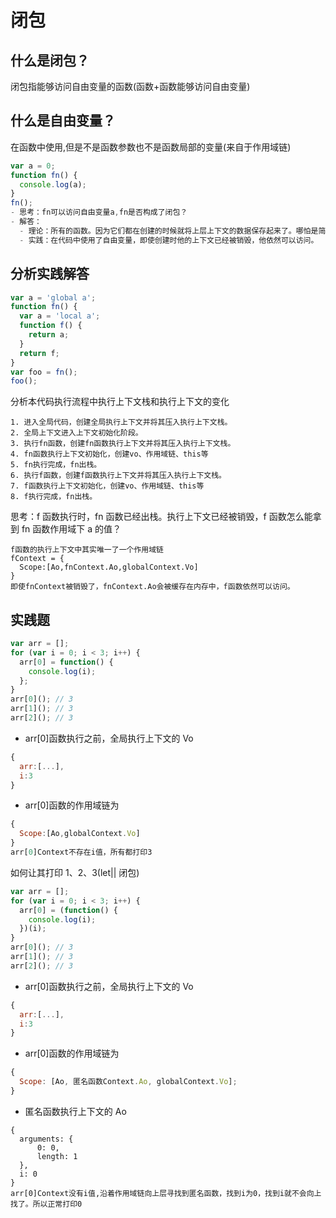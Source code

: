 # 闭包

## 什么是闭包？

闭包指能够访问自由变量的函数(函数+函数能够访问自由变量)

## 什么是自由变量？

在函数中使用,但是不是函数参数也不是函数局部的变量(来自于作用域链)

```js
var a = 0;
function fn() {
  console.log(a);
}
fn();
- 思考：fn可以访问自由变量a,fn是否构成了闭包？
- 解答：
  - 理论：所有的函数。因为它们都在创建的时候就将上层上下文的数据保存起来了。哪怕是简单的全局变量也是如此，因为函数中访问全局变量就相当于是在访问自由变量，这个时候使用最外层的作用域。
  - 实践：在代码中使用了自由变量，即使创建时他的上下文已经被销毁，他依然可以访问。
```

## 分析实践解答

```js
var a = 'global a';
function fn() {
  var a = 'local a';
  function f() {
    return a;
  }
  return f;
}
var foo = fn();
foo();
```

分析本代码执行流程中执行上下文栈和执行上下文的变化

```
1. 进入全局代码，创建全局执行上下文并将其压入执行上下文栈。
2. 全局上下文进入上下文初始化阶段。
3. 执行fn函数，创建fn函数执行上下文并将其压入执行上下文栈。
4. fn函数执行上下文初始化，创建vo、作用域链、this等
5. fn执行完成，fn出栈。
6. 执行f函数，创建f函数执行上下文并将其压入执行上下文栈。
7. f函数执行上下文初始化，创建vo、作用域链、this等
8. f执行完成，fn出栈。
```

思考：f 函数执行时，fn 函数已经出栈。执行上下文已经被销毁，f 函数怎么能拿到 fn 函数作用域下 a 的值？

```
f函数的执行上下文中其实唯一了一个作用域链
fContext = {
  Scope:[Ao,fnContext.Ao,globalContext.Vo]
}
即使fnContext被销毁了，fnContext.Ao会被缓存在内存中，f函数依然可以访问。
```

## 实践题

```js
var arr = [];
for (var i = 0; i < 3; i++) {
  arr[0] = function() {
    console.log(i);
  };
}
arr[0](); // 3
arr[1](); // 3
arr[2](); // 3
```

- arr[0]函数执行之前，全局执行上下文的 Vo

```js
{
  arr:[...],
  i:3
}
```

- arr[0]函数的作用域链为

```js
{
  Scope:[Ao,globalContext.Vo]
}
arr[0]Context不存在i值，所有都打印3
```

如何让其打印 1、2、3(let|| 闭包)

```js
var arr = [];
for (var i = 0; i < 3; i++) {
  arr[0] = (function() {
    console.log(i);
  })(i);
}
arr[0](); // 3
arr[1](); // 3
arr[2](); // 3
```

- arr[0]函数执行之前，全局执行上下文的 Vo

```js
{
  arr:[...],
  i:3
}
```

- arr[0]函数的作用域链为

```js
{
  Scope: [Ao, 匿名函数Context.Ao, globalContext.Vo];
}
```

- 匿名函数执行上下文的 Ao

```
{
  arguments: {
      0: 0,
      length: 1
  },
  i: 0
}
arr[0]Context没有i值,沿着作用域链向上层寻找到匿名函数，找到i为0，找到i就不会向上找了。所以正常打印0
```
